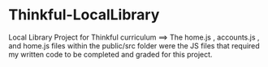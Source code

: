 # Thinkful-LocalLibrary
 Local Library Project for Thinkful curriculum 
==> The home.js , accounts.js , and home.js files within the public/src folder were the JS files that required my written code to be completed and graded for this project.
